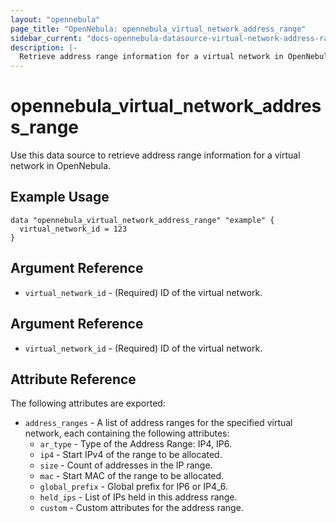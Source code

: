 ```yaml
---
layout: "opennebula"
page_title: "OpenNebula: opennebula_virtual_network_address_range"
sidebar_current: "docs-opennebula-datasource-virtual-network-address-range"
description: |-
  Retrieve address range information for a virtual network in OpenNebula.
---
```


# opennebula_virtual_network_address_range

Use this data source to retrieve address range information for a virtual network in OpenNebula.

## Example Usage

```hcl
data "opennebula_virtual_network_address_range" "example" {
  virtual_network_id = 123
}
```
## Argument Reference

* `virtual_network_id` - (Required) ID of the virtual network.

## Argument Reference

* `virtual_network_id` - (Required) ID of the virtual network.

## Attribute Reference

The following attributes are exported:

* `address_ranges` - A list of address ranges for the specified virtual network, each containing the following attributes:
  * `ar_type` - Type of the Address Range: IP4, IP6.
  * `ip4` - Start IPv4 of the range to be allocated.
  * `size` - Count of addresses in the IP range.
  * `mac` - Start MAC of the range to be allocated.
  * `global_prefix` - Global prefix for IP6 or IP4_6.
  * `held_ips` - List of IPs held in this address range.
  * `custom` - Custom attributes for the address range.
